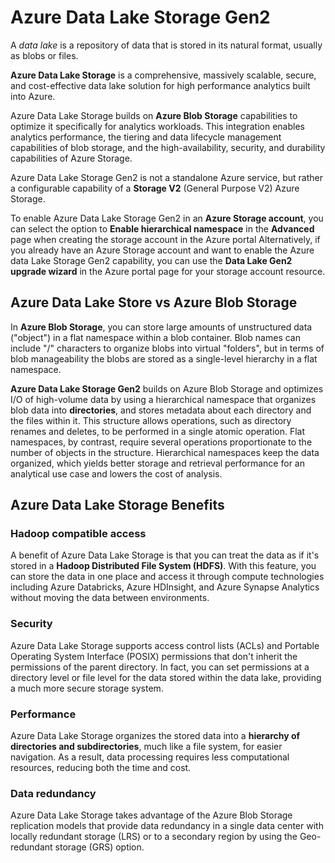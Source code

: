 # Azure Data Lake Storage Gen2

A *data lake* is a repository of data that is stored in its natural format, usually as blobs or files. 

**Azure Data Lake Storage** is a comprehensive, massively scalable, secure, and cost-effective data lake solution for high performance analytics built into Azure.

Azure Data Lake Storage builds on **Azure Blob Storage** capabilities to optimize it specifically for analytics workloads. This integration enables analytics performance, the tiering and data lifecycle management capabilities of blob storage, and the high-availability, security, and durability capabilities of Azure Storage.

Azure Data Lake Storage Gen2 is not a standalone Azure service, but rather a configurable capability of a **Storage V2** (General Purpose V2) Azure Storage.

To enable Azure Data Lake Storage Gen2 in an **Azure Storage account**, you can select the option to **Enable hierarchical namespace** in the **Advanced** page when creating the storage account in the Azure portal Alternatively, if you already have an Azure Storage account and want to enable the Azure data Lake Storage Gen2 capability, you can use the **Data Lake Gen2 upgrade wizard** in the Azure portal page for your storage account resource.

## Azure Data Lake Store vs Azure Blob Storage

In **Azure Blob Storage**, you can store large amounts of unstructured data ("object") in a flat namespace within a blob container. Blob names can include "/" characters to organize blobs into virtual "folders", but in terms of blob manageability the blobs are stored as a single-level hierarchy in a flat namespace.

**Azure Data Lake Storage Gen2** builds on Azure Blob Storage and optimizes I/O of high-volume data by using a hierarchical namespace that organizes blob data into **directories**, and stores metadata about each directory and the files within it. This structure allows operations, such as directory renames and deletes, to be performed in a single atomic operation. Flat namespaces, by contrast, require several operations proportionate to the number of objects in the structure. Hierarchical namespaces keep the data organized, which yields better storage and retrieval performance for an analytical use case and lowers the cost of analysis.

## Azure Data Lake Storage Benefits

### Hadoop compatible access

A benefit of Azure Data Lake Storage is that you can treat the data as if it's stored in a **Hadoop Distributed File System (HDFS)**. With this feature, you can store the data in one place and access it through compute technologies including Azure Databricks, Azure HDInsight, and Azure Synapse Analytics without moving the data between environments. 

### Security

Azure Data Lake Storage supports access control lists (ACLs) and Portable Operating System Interface (POSIX) permissions that don't inherit the permissions of the parent directory. In fact, you can set permissions at a directory level or file level for the data stored within the data lake, providing a much more secure storage system.

### Performance

Azure Data Lake Storage organizes the stored data into a **hierarchy of directories and subdirectories**, much like a file system, for easier navigation. As a result, data processing requires less computational resources, reducing both the time and cost.

### Data redundancy

Azure Data Lake Storage takes advantage of the Azure Blob Storage replication models that provide data redundancy in a single data center with locally redundant storage (LRS) or to a secondary region by using the Geo-redundant storage (GRS) option.